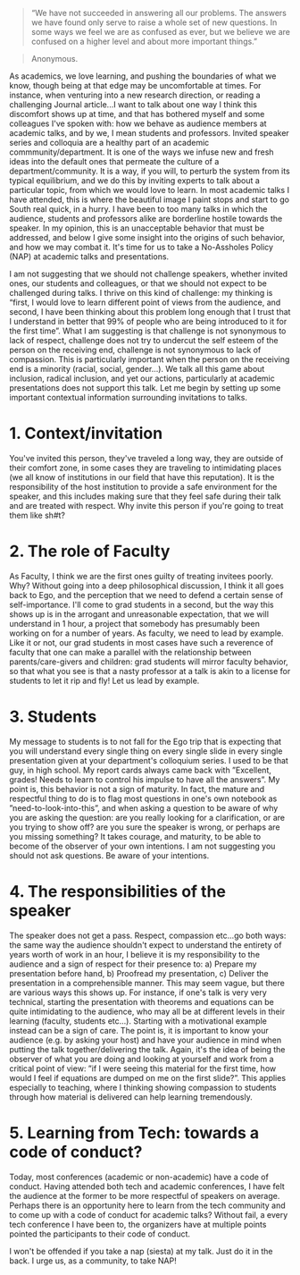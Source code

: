 <!--
.. title: Time to Take a NAP (No-Assholes Policy)
.. slug: time-to-take-a-nap-no-assholes-policy
.. date: 2017-12-19 10:13:16 UTC-05:00
.. tags:
.. category:
.. link:
.. description:
.. type: text
-->

> “We have not succeeded in answering all our problems. The answers we have found only serve to raise a whole set of new questions.
> In some ways we feel we are as confused as ever, but we believe we are confused on a higher level and about more important things.”

> Anonymous.

As academics, we love learning, and pushing the boundaries of what we know, though being at that edge may be uncomfortable at times.
For instance, when venturing into a new research direction, or reading a challenging Journal article...I want to talk about one way
I think this discomfort shows up at time, and that has bothered myself and some colleagues I've spoken with: how we behave as audience
members at academic talks, and by we, I mean students and professors. Invited speaker series and colloquia are a healthy part of an
academic commmunity/department. It is one of the ways we infuse new and fresh ideas into the default ones that permeate the culture
of a department/community. It is a way, if you will, to perturb the system from its typical equilibrium, and we do this by inviting
experts to talk about a particular topic, from which we would love to learn. In most academic talks I have attended, this is where the
beautiful image I paint stops and start to go South real quick, in a hurry. I have been to too many talks in which the audience,
students and professors alike are borderline hostile towards the speaker. In my opinion, this is an unacceptable behavior that must be
addressed, and below I give some insight into the origins of such behavior, and how we may combat it. It's time for us to take a No-Assholes Policy (NAP) at academic talks and presentations.


I am not suggesting that we should not challenge speakers, whether invited ones, our students and colleagues, or that we should not expect
to be challenged during talks. I thrive on this kind of challenge: my thinking is “first, I would love to learn different point of views
from the audience, and second, I have been thinking about this problem long enough that I trust that I understand in better that 99% of people
who are being introduced to it for the first time”. What I am suggesting is that challenge is not synonymous to lack of respect, challenge does not try to undercut the self esteem of the person on the receiving end, challenge is not synonymous to lack of compassion. This
is particularly important when the person on the receiving end is a minority (racial, social, gender...). We talk all this game about
inclusion, radical inclusion, and yet our actions, particularly at academic presentations does not support this talk. Let me begin by setting up some important contextual information surrounding invitations to talks.

# 1. Context/invitation

You've invited this person, they've traveled a long way, they are outside of their comfort zone, in some cases they are traveling to intimidating
places (we all know of institutions in our field that have this reputation). It is the responsibility of the host institution to provide a safe environment for the speaker, and this includes making sure that
they feel safe during their talk and are treated with respect. Why invite this person if you're going to treat them like sh#t?


# 2. The role of Faculty

As Faculty, I think we are the first ones guilty of treating invitees poorly. Why? Without going into a deep philosophical discussion,
I think it all goes back to Ego, and the perception that we need to defend a certain sense of self-importance. I'll come to grad students
in a second, but the way this shows up is in the arrogant and unreasonable expectation, that we will understand in 1 hour, a project
that somebody has presumably been working on for a number of years. As faculty, we need to lead by example. Like it or not, our grad students
 in most cases have such a reverence of faculty that one can make a parallel with the relationship between parents/care-givers and
children: grad students will mirror faculty behavior, so that what you see is that a nasty professor at a talk is akin to a license for
students to let it rip and fly! Let us lead by example.


# 3. Students

My message to students is to not fall for the Ego trip that is expecting that you will understand every single thing on every single slide in every single presentation given at your department's colloquium series. I used to be that guy, in high school. My report cards always
came back with ”Excellent, grades! Needs to learn to control his impulse to have all the answers”. My point is, this behavior is not a
sign of maturity. In fact, the mature and respectful thing to do is to flag most questions in one's own notebook as ”need-to-look-into-this”, and when asking a question to be aware of why you are asking the question: are you really looking for a clarification, or are you trying to show off? are
you sure the speaker is wrong, or perhaps are you missing something? It takes courage, and maturity, to be able to become of the observer of your own intentions. I am not suggesting you should not ask questions. Be aware of your intentions.



# 4. The responsibilities of the speaker

The speaker does not get a pass. Respect, compassion etc...go both ways: the same way the audience shouldn't expect to understand the entirety of years worth of work in an hour, I believe it is my responsibility to the audience and a sign of respect for their presence to: a) Prepare my presentation before hand, b) Proofread my presentation, c) Deliver the presentation in a comprehensible manner. This may seem vague, but there are various ways
this shows up. For instance, if one's talk is very very technical, starting the presentation with theorems and equations can be quite intimidating to the audience, who may all be at different levels in their learning (faculty, students etc...). Starting with a motivational example instead can be a sign of care. The point is, it is important to know your audience (e.g. by asking your host) and have your audience in mind when putting the talk together/delivering the talk. Again, it's the idea of being the observer of what you are doing and looking at yourself and work from a critical point of view: ”if I were seeing this material for the first time, how would I feel if equations are dumped on me on the first slide?”. This applies especially to teaching, where I thinking showing compassion to students through how material is delivered can help learning tremendously.


# 5. Learning from Tech: towards a code of conduct?

Today, most conferences (academic or non-academic) have a code of conduct. Having attended both tech and academic conferences, I have felt the audience at the former to be more respectful of speakers on average. Perhaps there is an opportunity here to learn from the tech community and to come up with a code of conduct for academic talks? Without fail, a every tech conference I have been to, the organizers have at multiple points pointed the participants to their code of conduct.

I won't be offended if you take a nap (siesta) at my talk. Just do it in the back. I urge us, as a community, to take NAP!
